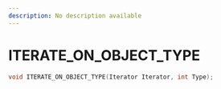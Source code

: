 ```yaml
---
description: No description available 
---
```


# ITERATE_ON_OBJECT_TYPE

```cpp
void ITERATE_ON_OBJECT_TYPE(Iterator Iterator, int Type);
```